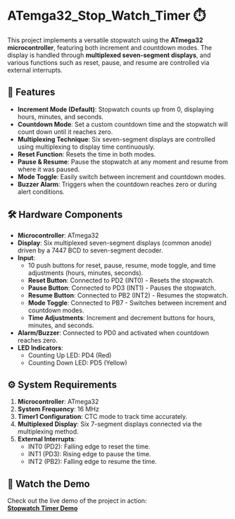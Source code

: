  # ATemga32_Stop_Watch_Timer ⏱️

This project implements a versatile stopwatch using the **ATmega32 microcontroller**, featuring both increment and countdown modes. The display is handled through **multiplexed seven-segment displays**, and various functions such as reset, pause, and resume are controlled via external interrupts.

## 🚀 Features

- **Increment Mode (Default)**: Stopwatch counts up from 0, displaying hours, minutes, and seconds.
- **Countdown Mode**: Set a custom countdown time and the stopwatch will count down until it reaches zero.
- **Multiplexing Technique**: Six seven-segment displays are controlled using multiplexing to display time continuously.
- **Reset Function**: Resets the time in both modes.
- **Pause & Resume**: Pause the stopwatch at any moment and resume from where it was paused.
- **Mode Toggle**: Easily switch between increment and countdown modes.
- **Buzzer Alarm**: Triggers when the countdown reaches zero or during alert conditions.

## 🛠️ Hardware Components

- **Microcontroller**: ATmega32
- **Display**: Six multiplexed seven-segment displays (common anode) driven by a 7447 BCD to seven-segment decoder.
- **Input**: 
  - 10 push buttons for reset, pause, resume, mode toggle, and time adjustments (hours, minutes, seconds).
  - **Reset Button**: Connected to PD2 (INT0) - Resets the stopwatch.
  - **Pause Button**: Connected to PD3 (INT1) - Pauses the stopwatch.
  - **Resume Button**: Connected to PB2 (INT2) - Resumes the stopwatch.
  - **Mode Toggle**: Connected to PB7 - Switches between increment and countdown modes.
  - **Time Adjustments**: Increment and decrement buttons for hours, minutes, and seconds.
- **Alarm/Buzzer**: Connected to PD0 and activated when countdown reaches zero.
- **LED Indicators**: 
  - Counting Up LED: PD4 (Red)
  - Counting Down LED: PD5 (Yellow)

## ⚙️ System Requirements

1. **Microcontroller**: ATmega32
2. **System Frequency**: 16 MHz
3. **Timer1 Configuration**: CTC mode to track time accurately.
4. **Multiplexed Display**: Six 7-segment displays connected via the multiplexing method.
5. **External Interrupts**:
   - INT0 (PD2): Falling edge to reset the time.
   - INT1 (PD3): Rising edge to pause the time.
   - INT2 (PB2): Falling edge to resume the time.


## 🎥 Watch the Demo

Check out the live demo of the project in action:  
**[Stopwatch Timer Demo](https://www.linkedin.com/feed/update/urn:li:activity:7239276678693212160/)**



